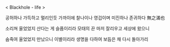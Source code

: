 < Blackhole - life >



공허하나 가득하고 멀리인듯 가까이에
찰나이나 영겁이며 미진하나 존귀하다
無之滿也

소리쳐 울었었지 산다는 게 슬픔이리라
모태의 끈 마저 잘리우고 세상에 왔으니

숨죽여 울었었지 만났으니 이별이리라
생명을 다하여 보듬은 채 다시 돌아가리
